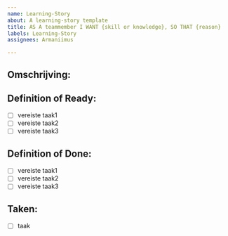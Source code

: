 ```yaml
---
name: Learning-Story
about: A learning-story template
title: AS A teammember I WANT {skill or knowledge}, SO THAT {reason}
labels: Learning-Story
assignees: Armaniimus

---
```


## Omschrijving:

## Definition of Ready:
- [ ] vereiste taak1
- [ ] vereiste taak2
- [ ] vereiste taak3

## Definition of Done:
- [ ] vereiste taak1
- [ ] vereiste taak2
- [ ] vereiste taak3

## Taken:
- [ ] taak
